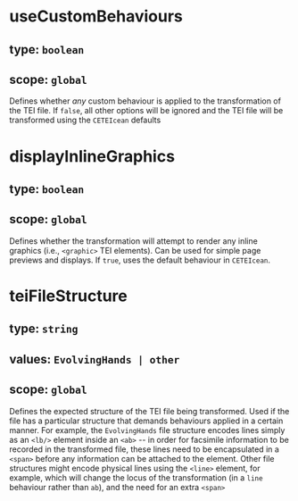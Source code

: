 # useCustomBehaviours
## type: `boolean`
## scope: `global`
Defines whether *any* custom behaviour is applied to the transformation of the TEI file. If `false`, all other options will be ignored and the TEI file will be transformed using the `CETEIcean` defaults

# displayInlineGraphics
## type: `boolean`
## scope: `global`
Defines whether the transformation will attempt to render any inline graphics (i.e., `<graphic>` TEI elements). Can be used for simple page previews and displays. If `true`, uses the default behaviour in `CETEIcean`.

# teiFileStructure
## type: `string`
## values: `EvolvingHands | other`
## scope: `global`
Defines the expected structure of the TEI file being transformed. Used if the file has a particular structure that demands behaviours applied in a certain manner. For example, the `EvolvingHands` file structure encodes lines simply as an `<lb/>` element inside an `<ab>` -- in order for facsimile information to be recorded in the transformed file, these lines need to be encapsulated in a `<span>` before any information can be attached to the element. Other file structures might encode physical lines using the `<line>` element, for example, which will change the locus of the transformation (in a `line` behaviour rather than `ab`), and the need for an extra `<span>`